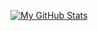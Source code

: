 [![My GitHub Stats](https://github-readme-stats.vercel.app/api/?username=gmlarumbe&count_private=true&theme=tokyonight&showicons=true)]()

